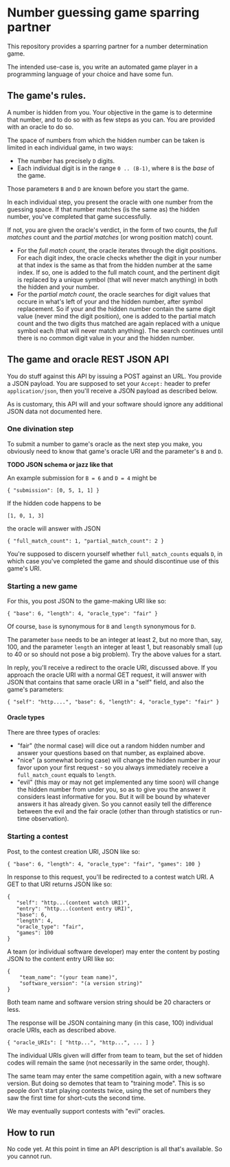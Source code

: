 # Number guessing game sparring partner

This repository provides a sparring partner for a number determination game.

The intended use-case is, you write an automated game player in a programming language of your choice and have some fun.

## The game's rules.

A number is hidden from you. Your objective in the game is to determine that number, and to do so with as few steps as you can.  You are provided with an oracle to do so.

The space of numbers from which the hidden number can be taken is limited in each individual game, in two ways:

* The number has precisely `D` digits.
* Each individual digit is in the range `0 .. (B-1)`, where `B` is the _base_ of the game.

Those parameters `B` and `D` are known before you start the game.

In each individual step, you present the oracle with one number from the guessing space.  If that number matches (is the same as) the hidden number, you've completed that game successfully.

If not, you are given the oracle's verdict, in the form of two counts, the _full matches_ count and the _partial matches_ (or wrong position match) count.

* For the _full match count_, the oracle iterates through the digit positions. For each digit index, the oracle checks whether the digit in your number at that index is the same as that from the hidden number at the same index. If so, one is added to the full match count, and the pertinent digit is replaced by a unique symbol (that will never match anything) in both the hidden and your number.
* For the _partial match count_, the oracle searches for digit values that occure in what's left of your and the hidden number, after symbol replacement.  So if your and the hidden number contain the same digit value (never mind the digit position), one is added to the partial match count and the two digits thus matched are again replaced with a unique symbol each (that will never match anything). The search continues until there is no common digit value in your and the hidden number.

## The game and oracle REST JSON API

You do stuff against this API by issuing a POST against an URL.  You provide a JSON payload. You are supposed to set your `Accept:` header to prefer `application/json`, then you'll receive a JSON payload as described below.

As is customary, this API will and your software should ignore any additional JSON data not documented here.

### One divination step

To submit a number to game's oracle as the next step you make, you obviously need to know that game's oracle URI and the parameter's `B` and `D`.

**TODO JSON schema or jazz like that**

An example submission for `B = 6` and `D = 4` might be

    { "submission": [0, 5, 1, 1] }

If the hidden code happens to be

    [1, 0, 1, 3]

the oracle will answer with JSON

    { "full_match_count": 1, "partial_match_count": 2 }

You're supposed to discern yourself whether `full_match_counts` equals `D`, in which case you've completed the game and should discontinue use of this game's URI.

### Starting a new game

For this, you post JSON to the game-making URI like so:

    { "base": 6, "length": 4, "oracle_type": "fair" }

Of course, `base` is synonymous for `B` and `length` synonymous for `D`.

The parameter `base` needs to be an integer at least 2, but no more than, say, 100, and the parameter `length` an integer at least 1, but reasonably small (up to 40 or so should not pose a big problem).  Try the above values for a start.

In reply, you'll receive a redirect to the oracle URI, discussed above.  If you approach the oracle URI with a normal GET request, it will answer with JSON that contains that same oracle URI in a "self" field, and also the game's parameters:

    { "self": "http....", "base": 6, "length": 4, "oracle_type": "fair" }

#### Oracle types

There are three types of oracles:

* "fair" (the normal case) will dice out a random hidden number and answer your questions based on that number, as explained above.
* "nice" (a somewhat boring case) will change the hidden number in your favor upon your first request - so you always immediately receive a `full_match_count` equals to `length`.
* "evil" (this may or may not get implemented any time soon) will change the hidden number from under you, so as to give you the answer it considers least informative for you. But it will be bound by whatever answers it has already given. So you cannot easily tell the difference between the evil and the fair oracle (other than through statistics or run-time observation).

### Starting a contest

Post, to the contest creation URI, JSON like so:

    { "base": 6, "length": 4, "oracle_type": "fair", "games": 100 }

In response to this request, you'll be redirected to a contest watch URI.  A GET to that URI returns JSON like so:

    {
       "self": "http...(content watch URI)",
       "entry": "http...(content entry URI)",
       "base": 6,
       "length": 4,
       "oracle_type": "fair",
       "games": 100
    }

A team (or individual software developer) may enter the content by posting JSON to the content entry URI like so:

    {
        "team_name": "(your team name)",
        "software_version": "(a version string)"
    }

Both team name and software version string should be 20 characters or less.

The response will be JSON containing many (in this case, 100) individual oracle URIs, each as described above.

    { "oracle_URIs": [ "http...", "http...", ... ] }

The individual URIs given will differ from team to team, but the set of hidden codes will remain the same (not necessarily in the same order, though).

The same team may enter the same competition again, with a new software version. But doing so demotes that team to "training mode". This is so people don't start playing contests twice, using the set of numbers they saw the first time for short-cuts the second time.

We may eventually support contests with "evil" oracles.

## How to run

No code yet. At this point in time an API description is all that's available.  So you cannot run.
